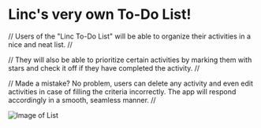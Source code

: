 # Linc's very own To-Do List!

// Users of the "Linc To-Do List" will be able to organize their activities in a nice and neat list. //

// They will also be able to prioritize certain activities by marking them with stars and check it off if they have completed the activity. //

// Made a mistake? No problem, users can delete any activity and even edit activities in case of filling the criteria incorrectly. The app will respond accordingly in a smooth, seamless manner. //

![Image of List](http://i.imgur.com/0b6KNYA.png)

